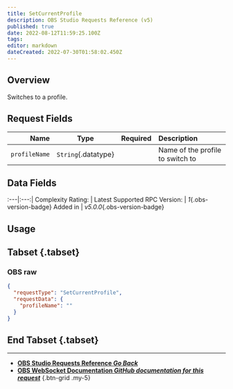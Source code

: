 ```yaml
---
title: SetCurrentProfile
description: OBS Studio Requests Reference (v5)
published: true
date: 2022-08-12T11:59:25.100Z
tags: 
editor: markdown
dateCreated: 2022-07-30T01:58:02.450Z
---
```


## Overview
Switches to a profile.

## Request Fields
Name | Type | Required| Description |
----:|:----:|:-------:|:------------|
`profileName` | `String`{.datatype} | <i class="mdi mdi-check-bold"></i> | Name of the profile to switch to

## Data Fields
:---|:---:|
Complexity Rating: | <span class="stars stars--1"></span>
Latest Supported RPC Version: | *1*{.obs-version-badge}
Added in | *v5.0.0*{.obs-version-badge}

## Usage
## Tabset {.tabset}
### OBS raw
```json
{
  "requestType": "SetCurrentProfile",
  "requestData": {
    "profileName": ""
  }
}
```
## End Tabset {.tabset}

---

- [<i class="mdi mdi-chevron-left"></i>**OBS Studio Requests Reference *Go Back***](/en/Broadcasters/OBS/Requests)
- [<i class="mdi mdi-github"></i> **OBS WebSocket Documentation *GitHub documentation for this request***](https://github.com/obsproject/obs-websocket/blob/master/docs/generated/protocol.md#setcurrentprofile)
{.btn-grid .my-5}